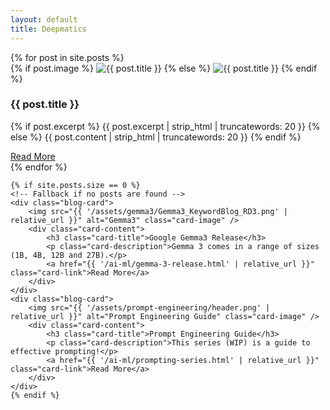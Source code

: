 ```yaml
---
layout: default
title: Deepmatics
---
```


<div class="blog-cards-container">
    {% for post in site.posts %}
    <div class="blog-card">
        {% if post.image %}
            <img src="{{ post.image | relative_url }}" alt="{{ post.title }}" class="card-image" />
        {% else %}
            <img src="{{ '/assets/prompt-engineering/header.png' | relative_url }}" alt="{{ post.title }}" class="card-image" />
        {% endif %}
        <div class="card-content">
            <h3 class="card-title">{{ post.title }}</h3>
            <p class="card-description">
                {% if post.excerpt %}
                    {{ post.excerpt | strip_html | truncatewords: 20 }}
                {% else %}
                    {{ post.content | strip_html | truncatewords: 20 }}
                {% endif %}
            </p>
            <a href="{{ post.url | relative_url }}" class="card-link">Read More</a>
        </div>
    </div>
    {% endfor %}
    
    {% if site.posts.size == 0 %}
    <!-- Fallback if no posts are found -->
    <div class="blog-card">
        <img src="{{ '/assets/gemma3/Gemma3_KeywordBlog_RD3.png' | relative_url }}" alt="Gemma3" class="card-image" />
        <div class="card-content">
            <h3 class="card-title">Google Gemma3 Release</h3>
            <p class="card-description">Gemma 3 comes in a range of sizes (1B, 4B, 12B and 27B).</p>
            <a href="{{ '/ai-ml/gemma-3-release.html' | relative_url }}" class="card-link">Read More</a>
        </div>
    </div>
    <div class="blog-card">
        <img src="{{ '/assets/prompt-engineering/header.png' | relative_url }}" alt="Prompt Engineering Guide" class="card-image" />
        <div class="card-content">
            <h3 class="card-title">Prompt Engineering Guide</h3>
            <p class="card-description">This series (WIP) is a guide to effective prompting!</p>
            <a href="{{ '/ai-ml/prompting-series.html' | relative_url }}" class="card-link">Read More</a>
        </div>
    </div>
    {% endif %}
</div>